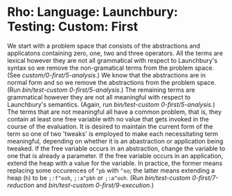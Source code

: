 


# Rho: Language: Launchbury: Testing: Custom: First
We start with a problem space that consists of the abstractions and applicatons containing zero, one, two and three operators.  All the terms are lexical however they are not all grammatical with respect to Launchbury's syntax so we remove the non-gramatical terms from the problem space.  (See *custom/0-first/5-analysis*.)  We know that the abstractions are in normal form and so we remove the abstractions from the problem space.  (Run *bin/test-custom 0-first/5-analysis*.)  The remaining terms are grammatical however they are not all meaningful with respect to Launchbury's semantics.  (Again, run *bin/test-custom 0-first/5-analysis*.)  The terms that are not meaningful all have a common problem, that is, they contain at least one free variable with no value that gets invoked in the course of the evaluation.  It is desired to maintain the current form of the term so one of two 'tweaks' is employed to make each necessitating term meaningful, depending on whether it is an abastraction or application being tweaked.  If the free variable occurs in an abstraction, change the variable to one that is already a parameter.  If the free variable occurs in an application, extend the heap with a value for the variable.  In practice, the former means replacing some occurences of `^pb` with `^oo`; the latter means extending a heap (`h`)  to be `;:f^ooh`, `;:a^pbh` or `;:a^ooh`.  (Run *bin/test-custom 0-first/7-reduction* and *bin/test-custom 0-first/9-execution*.)
